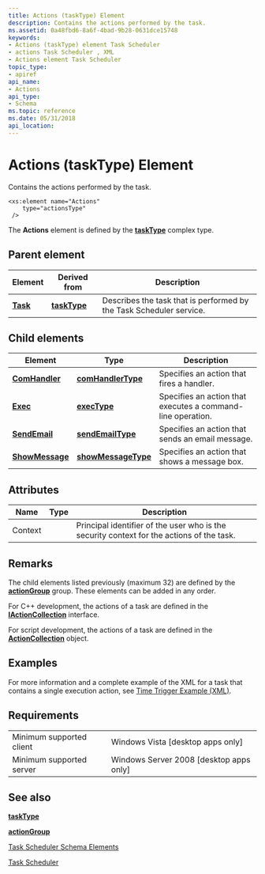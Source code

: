 ```yaml
---
title: Actions (taskType) Element
description: Contains the actions performed by the task.
ms.assetid: 0a48fbd6-8a6f-4bad-9b28-0631dce15748
keywords:
- Actions (taskType) element Task Scheduler
- actions Task Scheduler , XML
- Actions element Task Scheduler
topic_type:
- apiref
api_name:
- Actions
api_type:
- Schema
ms.topic: reference
ms.date: 05/31/2018
api_location: 
---
```


# Actions (taskType) Element

Contains the actions performed by the task.

``` syntax
<xs:element name="Actions"
    type="actionsType"
 />
```

The **Actions** element is defined by the [**taskType**](taskschedulerschema-tasktype-complextype.md) complex type.

## Parent element



| Element                                          | Derived from                                                 | Description                                                                    |
|--------------------------------------------------|--------------------------------------------------------------|--------------------------------------------------------------------------------|
| [**Task**](taskschedulerschema-task-element.md) | [**taskType**](taskschedulerschema-tasktype-complextype.md) | Describes the task that is performed by the Task Scheduler service.<br/> |



## Child elements



| Element                                                                    | Type                                                                       | Description                                                            |
|----------------------------------------------------------------------------|----------------------------------------------------------------------------|------------------------------------------------------------------------|
| [**ComHandler**](taskschedulerschema-comhandler-actiongroup-element.md)   | [**comHandlerType**](taskschedulerschema-comhandlertype-complextype.md)   | Specifies an action that fires a handler.<br/>                   |
| [**Exec**](taskschedulerschema-exec-actiongroup-element.md)               | [**execType**](taskschedulerschema-exectype-complextype.md)               | Specifies an action that executes a command-line operation.<br/> |
| [**SendEmail**](taskschedulerschema-sendemail-actiongroup-element.md)     | [**sendEmailType**](taskschedulerschema-sendemailtype-complextype.md)     | Specifies an action that sends an email message.<br/>            |
| [**ShowMessage**](taskschedulerschema-showmessage-actiongroup-element.md) | [**showMessageType**](taskschedulerschema-showmessagetype-complextype.md) | Specifies an action that shows a message box.<br/>               |



## Attributes



| Name    | Type | Description                                                                                          |
|---------|------|------------------------------------------------------------------------------------------------------|
| Context |      | Principal identifier of the user who is the security context for the actions of the task.<br/> |



## Remarks

The child elements listed previously (maximum 32) are defined by the [**actionGroup**](taskschedulerschema-actiongroup-group.md) group. These elements can be added in any order.

For C++ development, the actions of a task are defined in the [**IActionCollection**](/windows/desktop/api/taskschd/nn-taskschd-iactioncollection) interface.

For script development, the actions of a task are defined in the [**ActionCollection**](actioncollection.md) object.

## Examples

For more information and a complete example of the XML for a task that contains a single execution action, see [Time Trigger Example (XML)](time-trigger-example--xml-.md).

## Requirements



|                                     |                                                      |
|-------------------------------------|------------------------------------------------------|
| Minimum supported client<br/> | Windows Vista \[desktop apps only\]<br/>       |
| Minimum supported server<br/> | Windows Server 2008 \[desktop apps only\]<br/> |



## See also

<dl> <dt>

[**taskType**](taskschedulerschema-tasktype-complextype.md)
</dt> <dt>

[**actionGroup**](taskschedulerschema-actiongroup-group.md)
</dt> <dt>

[Task Scheduler Schema Elements](task-scheduler-schema-elements.md)
</dt> <dt>

[Task Scheduler](task-scheduler-start-page.md)
</dt> </dl>

 

 





